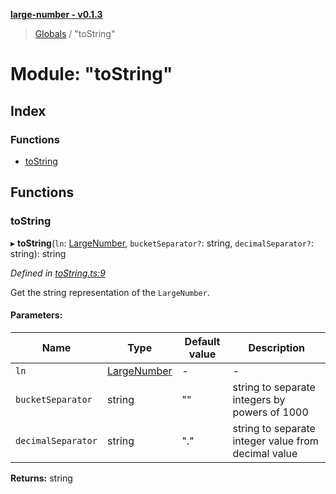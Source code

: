 **[large-number - v0.1.3](../README.md)**

> [Globals](../globals.md) / "toString"

# Module: "toString"

## Index

### Functions

* [toString](_tostring_.md#tostring)

## Functions

### toString

▸ **toString**(`ln`: [LargeNumber](../interfaces/_types_.largenumber.md), `bucketSeparator?`: string, `decimalSeparator?`: string): string

*Defined in [toString.ts:9](https://github.com/zimmed/large-number/blob/1a6f6b7/src/toString.ts#L9)*

Get the string representation of the `LargeNumber`.

#### Parameters:

Name | Type | Default value | Description |
------ | ------ | ------ | ------ |
`ln` | [LargeNumber](../interfaces/_types_.largenumber.md) | - | - |
`bucketSeparator` | string | "" | string to separate integers by powers of 1000 |
`decimalSeparator` | string | "." | string to separate integer value from decimal value  |

**Returns:** string
